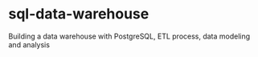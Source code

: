 # sql-data-warehouse
Building a data warehouse with PostgreSQL, ETL process, data modeling and analysis  

